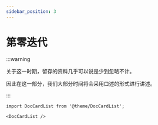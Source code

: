 ```yaml
---
sidebar_position: 3
---
```


# 第零迭代

:::warning

关于这一时期，留存的资料几乎可以说是少到忽略不计。

因此在这一部分，我们大部分时间将会采用口述的形式进行讲述。

:::

```mdx-code-block
import DocCardList from '@theme/DocCardList';

<DocCardList />
```